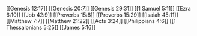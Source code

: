 [[Genesis 12:17]]
[[Genesis 20:7]]
[[Genesis 29:31]]
[[1 Samuel 5:11]]
[[Ezra 6:10]]
[[Job 42:9]]
[[Proverbs 15:8]]
[[Proverbs 15:29]]
[[Isaiah 45:11]]
[[Matthew 7:7]]
[[Matthew 21:22]]
[[Acts 3:24]]
[[Philippians 4:6]]
[[1 Thessalonians 5:25]]
[[James 5:16]]

